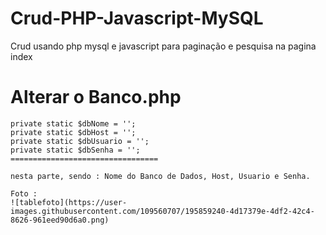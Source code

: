# Crud-PHP-Javascript-MySQL
Crud usando php mysql e javascript para paginação e pesquisa na pagina index


Alterar o Banco.php
=====================================
    private static $dbNome = '';
    private static $dbHost = '';
    private static $dbUsuario = '';
    private static $dbSenha = '';
    =================================
    
    nesta parte, sendo : Nome do Banco de Dados, Host, Usuario e Senha.
    
    Foto : 
    ![tablefoto](https://user-images.githubusercontent.com/109560707/195859240-4d17379e-4df2-42c4-8626-961eed90d6a0.png)
